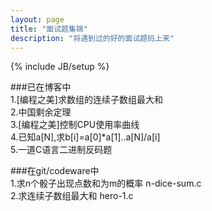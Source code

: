 ```yaml
---
layout: page
title: "面试题集锦"
description: "将遇到过的好的面试题码上来"
---
```

{% include JB/setup %}

###已在博客中  
1.[编程之美]求数组的连续子数组最大和  
2.中国剩余定理  
3.[编程之美]控制CPU使用率曲线  
4.已知a[N],求b[i]=a[0]*a[1]..a[N]/a[i]  
5.一道C语言二进制反码题  

###在git/codeware中  
1.求n个骰子出现点数和为m的概率 	n-dice-sum.c   
2.求连续子数组最大和  		hero-1.c  


